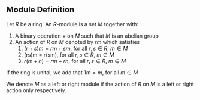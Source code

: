 ## Module Definition

Let $R$ be a ring. An $R$-module is a set $M$ together with:
1. A binary operation $+$ on $M$ such that $M$ is an abelian group
2. An action of $R$ on $M$ denoted by $rm$ which satisfies
	1. $(r +s)m = rm + sm$, for all $r, s \in R$, $m \in M$
	2. (rs)m = r(sm), for all $r, s \in R$, $m \in M$
	3. $r(m + n) = rm + rn$, for all $r, s \in R$, $m \in M$

If the ring is unital, we add that $1m = m$, for all $m \in M$

We denote $M$ as a left or right module if the action of $R$ on $M$ is a left or right action only respectively.
